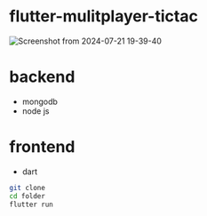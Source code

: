 # flutter-mulitplayer-tictac
![Screenshot from 2024-07-21 19-39-40](https://github.com/user-attachments/assets/ef6025b8-fffb-4d85-895f-a6334ab0f5c1)

# backend
* mongodb
* node js

# frontend
* dart

```bash
git clone
cd folder
flutter run

